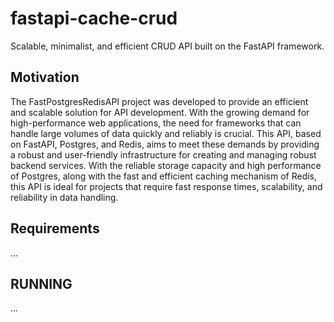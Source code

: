 # fastapi-cache-crud
 Scalable, minimalist, and efficient CRUD API built on the FastAPI framework.

## Motivation

The FastPostgresRedisAPI project was developed to provide an efficient and scalable solution for API development. 
With the growing demand for high-performance web applications, the need for frameworks that can handle large volumes
of data quickly and reliably is crucial. This API, based on FastAPI, Postgres, and Redis, aims to meet these demands
by providing a robust and user-friendly infrastructure for creating and managing robust backend services. 
With the reliable storage capacity and high performance of Postgres, along with the fast and efficient
caching mechanism of Redis, this API is ideal for projects that require fast response times, 
scalability, and reliability in data handling.

## Requirements

...

## RUNNING 

...
